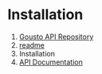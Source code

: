 # Installation

1. [Gousto API Repository]('https://github.com/mstnorris/GoustoAPI-Dev')
2. [readme]('readme.md')
3. Installation
4. [API Documentation]('instructions.md')